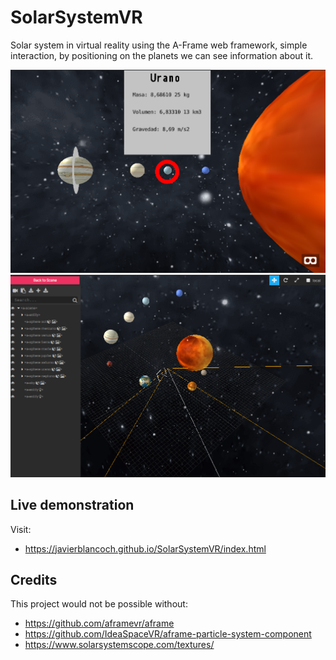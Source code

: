 # SolarSystemVR
Solar system in virtual reality using the A-Frame web framework, simple interaction, by positioning on the planets we can see information about it.

![Screenshot de SolarSystemVR](captura1.png)
![Screenshot de SolarSystemVR](captura2.png)

## Live demonstration
Visit:
- https://javierblancoch.github.io/SolarSystemVR/index.html

## Credits
This project would not be possible without:
- https://github.com/aframevr/aframe
- https://github.com/IdeaSpaceVR/aframe-particle-system-component
- https://www.solarsystemscope.com/textures/
